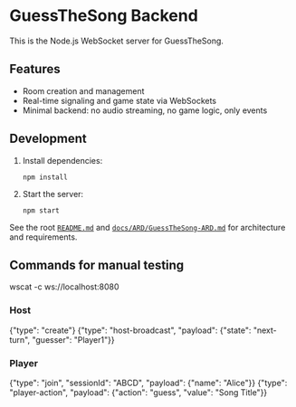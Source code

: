 # GuessTheSong Backend

This is the Node.js WebSocket server for GuessTheSong.

## Features

- Room creation and management
- Real-time signaling and game state via WebSockets
- Minimal backend: no audio streaming, no game logic, only events

## Development

1. Install dependencies:
   ```
   npm install
   ```
2. Start the server:
   ```
   npm start
   ```

See the root [`README.md`](../README.md) and [`docs/ARD/GuessTheSong-ARD.md`](../docs/ARD/GuessTheSong-ARD.md) for architecture and requirements.

## Commands for manual testing

wscat -c ws://localhost:8080

### Host
{"type": "create"}
{"type": "host-broadcast", "payload": {"state": "next-turn", "guesser": "Player1"}}

### Player
{"type": "join", "sessionId": "ABCD", "payload": {"name": "Alice"}}
{"type": "player-action", "payload": {"action": "guess", "value": "Song Title"}}